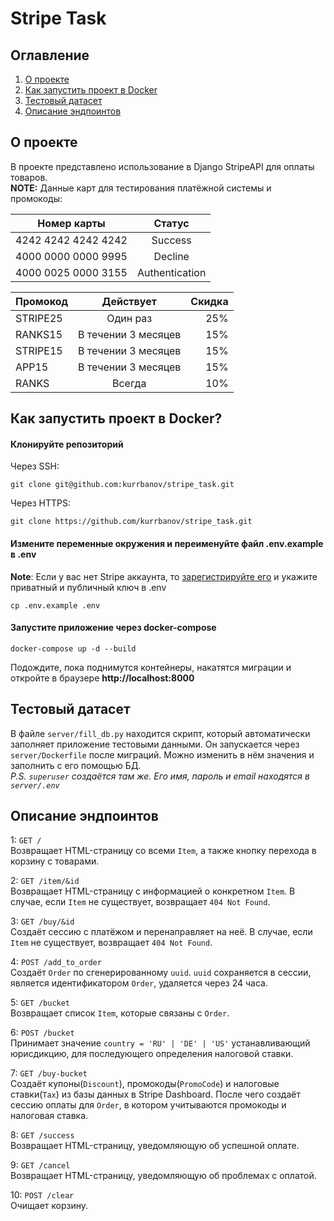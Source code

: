 # Stripe Task

## Оглавление
1. [О проекте](#о-проекте)
2. [Как запустить проект в Docker](#как-запустить-проект-в-docker)
3. [Тестовый датасет](#тестовый-датасет)
4. [Описание эндпоинтов](#описание-эндпоинтов)

## О проекте
В проекте представлено использование в Django StripeAPI для оплаты товаров.  
**NOTE:** Данные карт для тестирования платёжной системы и промокоды:

| Номер карты   |     Статус     |
|---------------|:--------------:|
| 4242 4242 4242 4242 |    Success     |
| 4000 0000 0000 9995      |    Decline     |
| 4000 0025 0000 3155 | Authentication |

| Промокод     |      Действует      | Скидка |
|--------------|:-------------------:|-------:|
| STRIPE25     |      Один раз       |    25% |
| RANKS15      | В течении 3 месяцев |    15% |
| STRIPE15     | В течении 3 месяцев |    15% |
| APP15        | В течении 3 месяцев |    15% |
| RANKS        |       Всегда        |    10% |

## Как запустить проект в Docker?
#### Клонируйте репозиторий
Через SSH:
```
git clone git@github.com:kurrbanov/stripe_task.git
```
Через HTTPS:
```
git clone https://github.com/kurrbanov/stripe_task.git
```
#### Измените переменные окружения и переименуйте файл .env.example в .env
**Note**: Если у вас нет Stripe аккаунта, то [зарегистрируйте его](https://dashboard.stripe.com/) и укажите приватный и публичный ключ в .env

```
cp .env.example .env
```

#### Запустите приложение через docker-compose
```
docker-compose up -d --build
```
Подождите, пока поднимутся контейнеры, накатятся миграции и откройте в браузере **http://localhost:8000**

## Тестовый датасет
В файле ```server/fill_db.py``` находится скрипт, который автоматически заполняет приложение тестовыми данными. Он запускается через ```server/Dockerfile``` после миграций. Можно изменить в нём значения и заполнить с его помощью БД.  
_P.S. ```superuser``` создаётся там же. Его имя, пароль и email находятся в ```server/.env```_

## Описание эндпоинтов
1: ```GET /```  
Возвращает HTML-страницу со всеми ```Item```, а также кнопку перехода в корзину с товарами.  

2: ```GET /item/&id```  
Возвращает HTML-страницу с информацией о конкретном ```Item```. В случае, если ```Item``` не существует, возвращает ```404 Not Found```.

3: ```GET /buy/&id```  
Создаёт сессию с платёжом и перенаправляет на неё. В случае, если ```Item``` не существует, возвращает ```404 Not Found```.

4: ```POST /add_to_order```  
Создаёт ```Order``` по сгенерированному ```uuid```. ```uuid``` сохраняется в сессии, является идентификатором ```Order```, удаляется через 24 часа.

5: ```GET /bucket```  
Возвращает список ```Item```, которые связаны с ```Order```.

6: ```POST /bucket```  
Принимает значение ```country = 'RU' | 'DE' | 'US'``` устанавливающий юрисдикцию, для последующего определения налоговой ставки.

7: ```GET /buy-bucket```   
Создаёт купоны(```Discount```), промокоды(```PromoCode```) и налоговые ставки(```Tax```) из базы данных в Stripe Dashboard. После чего создаёт сессию оплаты для ```Order```, в котором учитываются промокоды и налоговая ставка.

8: ```GET /success```  
Возвращает HTML-страницу, уведомляющую об успешной оплате.

9: ```GET /cancel```  
Возвращает HTML-страницу, уведомляющую об проблемах с оплатой.

10: ```POST /clear```  
Очищает корзину.
